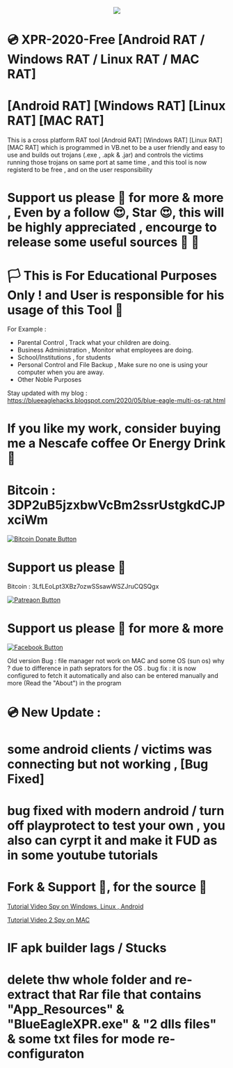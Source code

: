 <p align="center">
<img src="https://raw.githubusercontent.com/SaherBlueEagle/XPR-2020-Free/master/Update2%20Working%20Proof.png" ><br>

</p>


# 💿 XPR-2020-Free [Android RAT / Windows RAT / Linux RAT / MAC RAT] 
# [Android RAT] [Windows RAT] [Linux RAT] [MAC RAT] 
This is a cross platform RAT tool [Android RAT] [Windows RAT] [Linux RAT] [MAC RAT]  which is programmed in VB.net to be a user friendly and easy to use and builds out trojans (.exe , .apk &amp; .jar) and controls the victims running those trojans on same port at same time , and this tool is now registerd to be free , and on the user responsibility 

# Support us please 🥰 for more & more  , Even by a follow 😍, Star 😍, this will be highly appreciated , encourge to release some useful sources 🥰 🥰

# 🏳 This is For Educational Purposes Only ! and User is responsible for his usage of this Tool  🔞

For Example : 
- Parental Control , Track what your children are doing.
- Business Administration , Monitor what employees are doing.
- School/Institutions , for students
- Personal Control and File Backup , Make sure no one is using your computer when you are away.
- Other Noble Purposes

Stay updated with my blog : 
https://blueeaglehacks.blogspot.com/2020/05/blue-eagle-multi-os-rat.html

# If you like my work, consider buying me a Nescafe coffee Or Energy Drink 🥰 

# Bitcoin : 3DP2uB5jzxbwVcBm2ssrUstgkdCJPxciWm

[![Bitcoin Donate Button](https://raw.githubusercontent.com/SaherBlueEagle/XPR-2020-Free/master/Bitcoin-Donate-button.png)](https://www.facebook.com/NsBleeD/posts/)
# Support us please 🥰  
Bitcoin : 3LfLEoLpt3XBz7ozwSSsawWSZJruCQSQgx

[![Patreaon Button](https://raw.githubusercontent.com/SaherBlueEagle/XPR-2020-Free/master/patreon_button2.png)](https://www.patreon.com/BlueEagle)
# Support us please 🥰 for more & more  

[![Facebook Button](https://raw.githubusercontent.com/SaherBlueEagle/XPR-2020-Free/master/facebook_button.png)](https://www.facebook.com/NsBleeD/posts/)

Old version Bug : file manager not work on MAC and some OS (sun os) 
why ? due to difference in path seprators for the OS . 
bug fix : it is now configured to fetch it automatically 
and also can be entered manually 
and more (Read the "About") in the program

# 💿 New Update : 
# some android clients / victims was connecting but not working , [Bug Fixed]
# bug fixed with modern android / turn off playprotect to test your own , you also can cyrpt it and make it FUD as in some youtube tutorials 

# Fork & Support 🥰, for the source 🥰
[Tutorial Video Spy on Windows, Linux , Android](https://www.youtube.com/watch?v=771xYCRBOaQ "Tutorial 1") 

[Tutorial Video 2 Spy on MAC ](https://www.youtube.com/watch?v=VtNMVM5tgcM "Tutorial 2") 


# IF apk builder lags / Stucks
# delete thw whole folder and re-extract that Rar file that contains "App_Resources" & "BlueEagleXPR.exe" & "2 dlls files" & some txt files for mode re-configuraton
